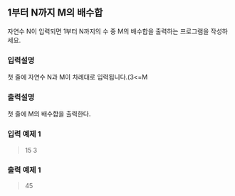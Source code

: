 ## 1부터 N까지 M의 배수합

<p>자연수 N이 입력되면 1부터 N까지의 수 중 M의 배수합을 출력하는 프로그램을 작성하세요.</p>

### 입력설명

<p>첫 줄에 자연수 N과 M이 차례대로 입력됩니다.(3<=M<N<=1000)</p>

### 출력설명

<p>첫 줄에 M의 배수합을 출력한다.</p>

### 입력 예제 1

> 15 3

### 출력 예제 1

> 45
